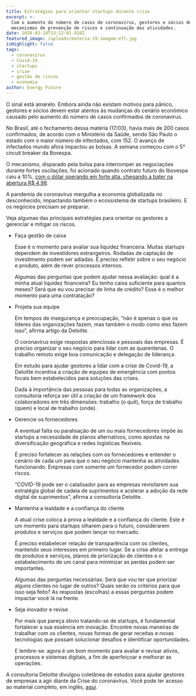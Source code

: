 ```yaml
---
title: Estratégias para orientar startups durante crise
excerpt: >-
  Com o aumento do número de casos de coronavírus, gestores e sócios devem criar
  mecanismos de prevenção de riscos e continuação das atividades.
date: 2020-03-18T13:12:01.910Z
featured_image: /uploads/materia-19-imagem-eft.jpg
isHighlight: false
tags:
  - coronavírus
  - Covid-19
  - startups
  - crise
  - gestão de riscos
  - economia
author: Energy Future
---
```

O sinal está amarelo. Embora ainda não existam motivos para pânico, gestores e sócios devem estar atentos às mudanças do cenário econômico causado pelo aumento do número de casos confirmados de coronavírus.

No Brasil, até o fechamento dessa matéria (17/03), havia mais de 200 casos confirmados, de acordo com o Ministério da Saúde, sendo São Paulo o estado com o maior número de infectados, com 152. 	O avanço de infectados mundo afora impactou as bolsas. A semana começou com o 5° circuit breaker da Bovespa. 

O mecanismo, disparado pela bolsa para interromper as negociações durante fortes oscilações, foi acionado quando contrato futuro do Ibovespa caiu a 10%, [com o dólar operando em forte alta, chegando a bater na abertura R$ 4,98](https://g1.globo.com/economia/noticia/2020/03/16/dolar.ghtml).

A pandemia de coronavírus mergulha a economia globalizada no desconhecido, impactando também o ecossistema de startups brasileiro. E os negócios precisam se preparar.  	

Veja algumas das principais estratégias para orientar os gestores a gerenciar e mitigar os riscos. 

* Faça gestão de caixa 	

  Esse é o momento para avaliar sua liquidez financeira. Muitas startups dependem de investidores estrangeiros. Rodadas de captação de investimento podem ser adiadas. É preciso refletir sobre o seu negócio e produto, além de rever processos internos.	

  Algumas das perguntas que podem ajudar nessa avaliação: qual é a minha atual liquidez financeira? Eu tenho caixa suficiente para quantos meses? Será que eu vou precisar de linha de crédito? Esse é o melhor momento para uma contratação?
* Projeta sua equipe

  Em tempos de insegurança e preocupação, “não é apenas o que os líderes das organizações fazem, mas também o modo como eles fazem isso”, afirma artigo da Deloitte.  	

  O coronavírus exige respostas atenciosas e pessoais das empresas. É preciso organizar o seu negócio para lidar com as quarentenas. O trabalho remoto exige boa comunicação e delegação de liderança.	

  Em estudo para ajudar gestores a lidar com a crise de Covid-19, a Deloitte incentiva a criação de equipes de emergência com pontos focais bem estabelecidos para soluções das crises. 

  Dada à importância das pessoas para todas as organizações, a consultoria reforça ser útil a criação de um framework dos colaboradores em três dimensões: trabalho (o quê), força de trabalho (quem) e local de trabalho (onde).
* Gerencie os fornecedores

  A eventual falta ou paralisação de um ou mais fornecedores impõe às startups a necessidade de planos alternativos, como apostas na diversificação geográfica e redes logísticas flexíveis. 	

  É preciso fortalecer as relações com os fornecedores e entender o cenário de cada um para que o seu negócio mantenha as atividades funcionando. Empresas com somente um fornecedor podem correr riscos. 

  “COVID-19 pode ser o catalisador para as empresas revisitarem sua estratégia global de cadeia de suprimentos e acelerar a adoção da rede digital de suprimentos”, afirma a consultoria Deloitte.
* Mantenha a lealdade e a confiança do cliente

  A atual crise coloca à prova a lealdade e a confiança do cliente. Este é um momento para startups olharem para o futuro, considerarem produtos e serviços que podem lançar no mercado. 	

  É preciso estabelecer relação de transparência com os clientes, mantendo seus interesses em primeiro lugar. Se a crise afetar a entrega de produtos e serviços, planos de priorização de clientes e o estabelecimento de um canal para minimizar as perdas podem ser importantes.

  Algumas das perguntas necessárias: Será que vou ter que priorizar alguns clientes no lugar de outros? Quais serão os critérios para que isso seja feito? As respostas (escolhas) a essas perguntas podem impactar você lá na frente. 
* Seja inovador e revise

  Por mais que pareça óbvio tratando-se de startups, é fundamental fortalecer a sua essência em inovação. Encontre novas maneiras de trabalhar com os clientes, novas formas de gerar receitas e novas tecnologias que possam solucionar desafios e identificar oportunidades. 	

  E lembre-se: agora é um bom momento para avaliar e revisar ativos, processos e sistemas digitais, a fim de aperfeiçoar e melhorar as operações.

A consultoria Deloitte divulgou coletânea de estudos para ajudar gestores de empresas a agir diante da Crise do coronavírus. Você pode ter acesso ao material completo, em inglês, [aqui](https://www2.deloitte.com/global/en/pages/about-deloitte/topics/combating-covid-19-with-resilience.html?icid=covid-19_dcom_home-page_desktop).